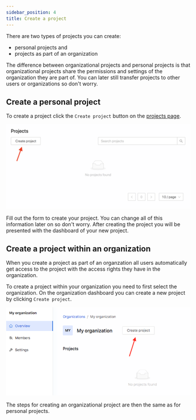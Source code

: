 ```yaml
---
sidebar_position: 4
title: Create a project
---
```


There are two types of projects you can create:

- personal projects and
- projects as part of an organization

The difference between organizational projects and personal projects is that organizational projects share the permissions and settings of the organization they are part of. You can later still transfer projects to other users or organizations so don't worry.

## Create a personal project

To create a project click the `Create project` button on the [projects page](https://app.texterify.com/dashboard/projects).

![Create a personal project](/img/basics/create_project.png)

Fill out the form to create your project. You can change all of this information later on so don't worry. After creating the project you will be presented with the dashboard of your new project.

## Create a project within an organization

When you create a project as part of an organzation all users automatically get access to the project with the access rights they have in the organization.

To create a project within your organization you need to first select the organization. On the organization dashboard you can create a new project by clicking `Create project`.

![Create a project within an organization](/img/basics/create_project_org.png)

The steps for creating an organizational project are then the same as for personal projects.
